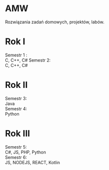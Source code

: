 # AMW
Rozwiązania zadań domowych, projektów, labów. 

# Rok I
Semestr 1 :\
C, C++, C#
Semestr 2:\
C, C++, C#
# Rok II
Semestr 3:\
Java\
Semestr 4:\
Python
# Rok III
Semestr 5:\
C#, JS, PHP, Python\
Semestr 6:\
JS, NODEJS, REACT, Kotlin

